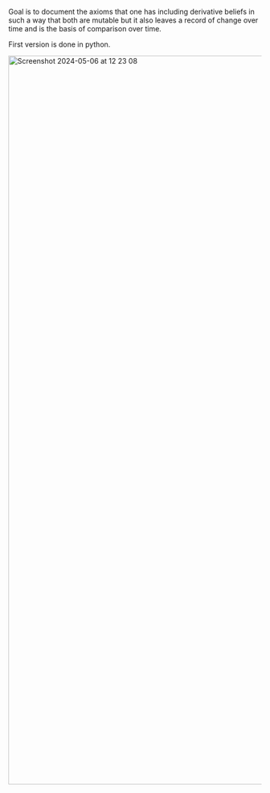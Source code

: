 Goal is to document the axioms that one has including derivative beliefs in such a way that both are mutable but it also leaves a record of change over time and is the basis of comparison over time. 

First version is done in python. 

<img width="1447" alt="Screenshot 2024-05-06 at 12 23 08" src="https://github.com/fractastical/truthchain/assets/589191/8d73de63-d941-484e-beec-6eaa65899af8">
